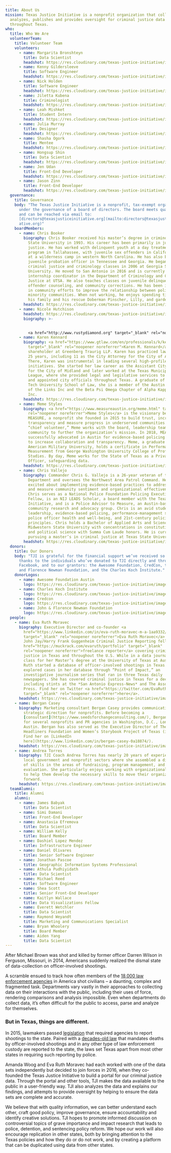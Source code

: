 ```yaml
---
title: About Us
mission: Texas Justice Initiative is a nonprofit organization that collects,
  analyzes, publishes and provides oversight for criminal justice data
  throughout Texas.
who:
  title: Who We Are
  volunteerTeam:
    title: Volunteer Team
    volunteers:
      - name: Margarita Bronshteyn
        title: Data Scientist
        headshot: https://res.cloudinary.com/texas-justice-initiative/image/upload/v1618973172/Margarita_Bronshteyn_Photo_e6hjzb_mvdht5.jpg
      - name: Kenny Gildersleeve
        title: Software Engineer
        headshot: https://res.cloudinary.com/texas-justice-initiative/image/upload/v1595435115/KennyGildersleeve_SoftwareEngineer_rr8sef.jpg
      - name: Nick Holden
        title: Software Engineer
        headshot: https://res.cloudinary.com/texas-justice-initiative/image/upload/v1583373897/nick-holden_h6exr6.jpg
      - name: Jiletta Kubena
        title: Criminologist
        headshot: https://res.cloudinary.com/texas-justice-initiative/image/upload/v1618973332/Jiletta_Kubena_yg010w_evytxe.jpg
      - name: Leah Mishket
        title: Student Intern
        headshot: https://res.cloudinary.com/texas-justice-initiative/image/upload/v1618973441/LeahMishket2_pbihl4_cv5x5f.jpg
      - name: Julia Murray
        title: Designer
        headshot: https://res.cloudinary.com/texas-justice-initiative/image/upload/v1618973518/julia-murray-and-punkin_rfxuhx_pdwzsh.jpg
      - name: Shasha Ogork
        title: Mentee
        headshot: https://res.cloudinary.com/texas-justice-initiative/image/upload/v1618973815/ShashaOgork_ysozkq.jpg
      - name: Hongsup Shin
        title: Data Scientist
        headshot: https://res.cloudinary.com/texas-justice-initiative/image/upload/v1583374725/hongsup-shin_hmegrv.jpg
      - name: Jen Udan
        title: Front-End Developer
        headshot: https://res.cloudinary.com/texas-justice-initiative/image/upload/v1583374509/jen-udan_auwxyy.jpg
      - name: Jason Zinn
        title: Front-End Developer
        headshot: https://res.cloudinary.com/texas-justice-initiative/image/upload/v1583374691/jason-zinn_d5mwdd.jpg
  governance:
    title: Governance
    body: "The Texas Justice Initiative is a nonprofit, tax-exempt organization
      under the governance of a board of directors. The board meets quarterly
      and can be reached via email to:
      [directors@texasjusticeinitiative.org](mailto:directors@texasjusticeiniti\
      ative.org)"
    boardMembers:
      - name: Chris Booker
        biography: Chris Booker received his master’s degree in criminology from Florida
          State University in 1993. His career has been primarily in juvenile
          justice. He has worked with delinquent youth at a day treatment
          program in Tallahassee, with juvenile sex offenders in California, and
          at a wilderness camp in western North Carolina. He has also been a
          juvenile probation officer in Tennessee and Georgia. He began teaching
          criminal justice and criminology classes in 2006 at Georgia Southern
          University. He moved to San Antonio in 2016 and is currently the
          internship coordinator in the Department of Criminology and Criminal
          Justice at UTSA. He also teaches classes on juvenile delinquency,
          offender counseling, and community corrections. He has been involved
          in community efforts to improve the relationship between police and
          minority communities. When not working, he enjoys spending time with
          his family and his rescue Doberman Pinscher, Lilly, and gardening.
        headshot: https://res.cloudinary.com/texas-justice-initiative/image/upload/v1591806510/ChrisBooker_cmcmqp.jpg
      - name: Nicole Hutchison
        headshot: https://res.cloudinary.com/texas-justice-initiative/image/upload/v1591811354/NicoleHutchison-Moore_hmikod.jpg
        biography: >-
          

          <a href="http://www.rustydiamond.org" target="_blank" rel="noopener noreferrer">Nicole Hutchison</a> is the founder and backbone of non-profit, The Rusty Diamond Network. Born out of her personal tragedy, and subsequent incarceration within TDCJ in 2018, Nicole saw the need for peer-to-peer mentorship and support within prison walls. Upon her release, the seed grew, and with a vast network in place, re-entry, parole, family services, clothing, housing and resources are now in the suite of services offered by The Rusty Diamond Network. Nicole's 25-year career in Global Fortune 500 companies, focused on software solutions and data analytics to solve organizations largest problems, gave her the  tenacity and skillset to advocate and tackle the difficult criminal justice system to fight for women's mental health and re-entry success. The Rusty Diamond Network partners with several organizations in Texas, and across the US to advocate for overall reforms and restorative justice.
      - name: Karen Kennard
        biography: <a href="https://www.gtlaw.com/en/professionals/k/kennard-karen-m"
          target="_blank" rel="noopener noreferrer">Karen M. Kennard</a> is a
          shareholder at Greenberg Traurig LLP. Karen has practiced law for over
          25 years, including 11 as the City Attorney for the City of Austin.
          There, Karen was instrumental in leading several high-profile
          initiatives. She started her law career as the Assistant City Attorney
          for the City of Midland and later worked at the Texas Municipal
          League, where she provided legal and legislative services to elected
          and appointed city officials throughout Texas. A graduate of the Texas
          Tech University School of Law, she is a member of the Austin Chapter
          of the Links Inc and the Beta Psi Omega Chapter of Alpha Kappa Alpha,
          Inc.
        headshot: https://res.cloudinary.com/texas-justice-initiative/image/upload/v1583375350/karen-kennard_em2dw2.jpg
      - name: Meme Styles
        biography: <a href="https://www.measureaustin.org/meme.html" target="_blank"
          rel="noopener noreferrer">Meme Styles</a> is the visionary behind
          MEASURE, a nonprofit she founded in 2015 to build trust, increase
          transparency and measure progress in underserved communities. As
          “chief volunteer,” Meme works with the board, leadership team and the
          community to further the organization’s mission. In 2018, MEASURE
          successfully advocated in Austin for evidence-based policing as a way
          to increase collaboration and transparency. Meme, a graduate of
          American Military University, holds a certificate in Performance
          Measurement from George Washington University College of Professional
          Studies. By day, Meme works for the State of Texas as a Privacy
          Officer, safeguarding data.
        headshot: https://res.cloudinary.com/texas-justice-initiative/image/upload/v1583375216/meme-styles_zfsh5l.jpg
      - name: Chris Vallejo
        biography: Commander Chris G. Vallejo is a 26-year veteran of the Austin Police
          Department and oversees the Northwest Area Patrol Command. He is
          excited about implementing evidence-based practices to address crime
          and measure community sentiment and organizational effectiveness.
          Chris serves as a National Police Foundation Policing Executive
          Fellow, is an NIJ LEADS Scholar, a board member with the Texas Justice
          Initiative, and is a Police Advisor to Measure, an Austin-based
          community research and advocacy group. Chris is an avid student of
          leadership, evidence-based policing, performance-management systems,
          police officer health and well-being, and 21st-century policing
          principles. Chris holds a Bachelor of Applied Arts and Science from
          Midwestern State University with concentrations in constitutional law
          and political science with Summa Cum Laude honors. He is currently
          pursuing a master’s in criminal justice at Texas State University.​
        headshot: https://res.cloudinary.com/texas-justice-initiative/image/upload/v1591806483/ChrisVallejo_zxvflj.jpg
  donors:
    title: Our Donors
    body: "TJI is grateful for the financial support we’ve received so far. Many
      thanks to the individuals who’ve donated to TJI directly and through
      Facebook, and to our grantors: the Awesome Foundation, CredCon, the John
      and Florence Newman Foundation, and the Charles Koch Institute."
    donorLogos:
      - name: Awesome Foundation Austin
        logo: https://res.cloudinary.com/texas-justice-initiative/image/upload/v1583375661/Awesome-ATX-300x300_cph3ke.png
      - name: Charles Koch Institute
        logo: https://res.cloudinary.com/texas-justice-initiative/image/upload/v1583375748/CKI-Logo-RGB-300x300_gn4m1h.png
      - name: Credcon
        logo: https://res.cloudinary.com/texas-justice-initiative/image/upload/v1583375790/credcon_logo_small_lsh3xy.jpg
      - name: John & Florence Newman Foundation
        logo: https://res.cloudinary.com/texas-justice-initiative/image/upload/v1583375822/Newmanlogo-thumb-360x200_aexkd6.png
  people:
    - name: Eva Ruth Moravec
      biography: Executive Director and co-founder <a
        href="https://www.linkedin.com/in/eva-ruth-moravec-m-a-1aa9332/"
        target="_blank" rel="noopener noreferrer">Eva Ruth Moravec</a> is a 2018
        John Jay/Harry Frank Guggenheim Criminal Justice Reporting fellow, a <a
        href="https://muckrack.com/evaruth/portfolio" target="_blank"
        rel="noopener noreferrer">freelance reporter</a> covering criminal
        justice in Texas and throughout the U.S. While in a data journalism
        class for her Master’s degree at the University of Texas at Austin, Eva
        Ruth started a database of officer-involved shootings in Texas. She then
        explored cases in her database through “Point of Impact,” an
        investigative journalism series that ran in three Texas daily
        newspapers. She has covered criminal justice in Texas for a decade,
        including stints at the *San Antonio Express-News* and The Associated
        Press. Find her on Twitter <a href="https://twitter.com/EvaRuth"
        target="_blank" rel="noopener noreferrer">here</a>.
      headshot: https://res.cloudinary.com/texas-justice-initiative/image/upload/v1583373618/eva-ruth-moravec_iyilfi.jpg
    - name: Bergan Casey
      biography: Marketing consultant Bergan Casey provides communications support and
        strategic direction for nonprofits. Before becoming a
        [consultant](https://www.seedsforchangeconsulting.com/), Bergan worked
        for several nonprofits and PR agencies in Washington, D.C., London and
        Austin. Bergan has also served as the Executive Director of The
        Headliners Foundation and Women’s Storybook Project of Texas (interim).
        Find her on [LinkedIn
        here](https://www.linkedin.com/in/bergan-casey-0a18874/).
      headshot: https://res.cloudinary.com/texas-justice-initiative/image/upload/v1583374759/bergan-casey_gzudmf.jpg
    - name: Andrea Torres
      biography: TJI Coach Andrea Torres has nearly 20 years of experience in Austin’s
        local government and nonprofit sectors where she assembled a diverse set
        of skills in the areas of fundraising, program management, and program
        evaluation. She particularly enjoys working with organizational leaders
        to help them develop the necessary skills to move their organizations
        forward.
      headshot: https://res.cloudinary.com/texas-justice-initiative/image/upload/v1586287497/Andrea_Headshot_-_Copy_a3tigf.jpg
  teamAlumni:
    title: Alumni
    alumni:
      - name: James Babyak
        title: Data Scientist
      - name: Simi Damani
        title: Front-End Developer
      - name: Anastasia Efremova
        title: Data Scientist
      - name: William Kelly
        title: Board Member
      - name: Dashiel Lopez Mendez
        title: Infrastructure Engineer
      - name: Daniel Olivares
        title: Senior Software Engineer
      - name: Jonathan Pascoe
        title: Geographic Information Systems Professional
      - name: Athula Pudhiyidath
        title: Data Scientist
      - name: Michael Reed
        title: Software Engineer
      - name: Shea Scott
        title: Senior Front-End Developer
      - name: Kaitlyn Wallace
        title: Data Visualizations Fellow
      - name: Everett Wetchler
        title: Data Scientist
      - name: Raymond Weyandt
        title: Marketing and Communications Specialist
      - name: Bryan Whoolery
        title: Board Member
      - name: Aiden Yang
        title: Data Scientist
---
```

After Michael Brown was shot and killed by former officer Darren Wilson in Ferguson, Missouri, in 2014, Americans suddenly realized the dismal state of data-collection on officer-involved shootings.

A scramble ensued to track how often members of the <a href="http://www.politifact.com/punditfact/statements/2016/jul/10/charles-ramsey/how-many-police-departments-are-us/" target="_blank" rel="noopener noreferrer">18,000 law enforcement agencies</a> in America shot civilians – a daunting, complex and fragmented task. Departments vary vastly in their approaches to collecting data on their interactions with the public, including their uses of force, rendering comparisons and analysis impossible. Even when departments do collect data, it’s often difficult for the public to access, parse and analyze for themselves.

### But in Texas, things are different.

In 2015, lawmakers passed <a href="https://capitol.texas.gov/tlodocs/84R/billtext/pdf/HB01036F.pdf" target="_blank" rel="noopener noreferrer">legislation</a> that required agencies to report shootings to the state. Paired with a <a href="https://statutes.capitol.texas.gov/Docs/CR/htm/CR.49.htm" target="_blank" rel="noopener noreferrer">decades-old law</a> that mandates deaths by officer-involved shootings and in any other type of law enforcement custody are reported to the state, the laws set Texas apart from most other states in requiring such reporting by police.

Amanda Woog and Eva Ruth Moravec had each worked with one of the data sets independently but decided to join forces in 2016, when they co-founded the Texas Justice Initiative to build a portal for our criminal justice data. Through the portal and other tools, TJI makes the data available to the public in a user-friendly way. TJI also analyzes the data and explains our findings, and attempts to provide oversight by helping to ensure the data sets are complete and accurate.

We believe that with quality information, we can better understand each other, craft good policy, improve governance, ensure accountability and identify creative solutions. TJI hopes to promote informed discussion on controversial topics of grave importance and impact research that leads to police, detention, and sentencing policy reform. We hope our work will also encourage replication in other states, both by bringing attention to the Texas policies and how they do or do not work, and by creating a platform that can be duplicated using data from other states.